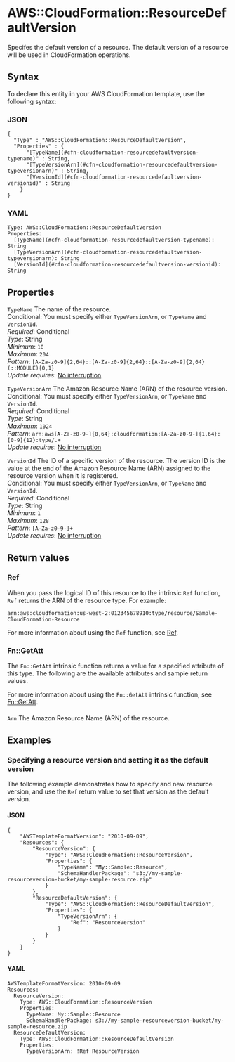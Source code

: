 # AWS::CloudFormation::ResourceDefaultVersion<a name="aws-resource-cloudformation-resourcedefaultversion"></a>

Specifes the default version of a resource\. The default version of a resource will be used in CloudFormation operations\.

## Syntax<a name="aws-resource-cloudformation-resourcedefaultversion-syntax"></a>

To declare this entity in your AWS CloudFormation template, use the following syntax:

### JSON<a name="aws-resource-cloudformation-resourcedefaultversion-syntax.json"></a>

```
{
  "Type" : "AWS::CloudFormation::ResourceDefaultVersion",
  "Properties" : {
      "[TypeName](#cfn-cloudformation-resourcedefaultversion-typename)" : String,
      "[TypeVersionArn](#cfn-cloudformation-resourcedefaultversion-typeversionarn)" : String,
      "[VersionId](#cfn-cloudformation-resourcedefaultversion-versionid)" : String
    }
}
```

### YAML<a name="aws-resource-cloudformation-resourcedefaultversion-syntax.yaml"></a>

```
Type: AWS::CloudFormation::ResourceDefaultVersion
Properties: 
  [TypeName](#cfn-cloudformation-resourcedefaultversion-typename): String
  [TypeVersionArn](#cfn-cloudformation-resourcedefaultversion-typeversionarn): String
  [VersionId](#cfn-cloudformation-resourcedefaultversion-versionid): String
```

## Properties<a name="aws-resource-cloudformation-resourcedefaultversion-properties"></a>

`TypeName`  <a name="cfn-cloudformation-resourcedefaultversion-typename"></a>
The name of the resource\.  
Conditional: You must specify either `TypeVersionArn`, or `TypeName` and `VersionId`\.  
*Required*: Conditional  
*Type*: String  
*Minimum*: `10`  
*Maximum*: `204`  
*Pattern*: `[A-Za-z0-9]{2,64}::[A-Za-z0-9]{2,64}::[A-Za-z0-9]{2,64}(::MODULE){0,1}`  
*Update requires*: [No interruption](https://docs.aws.amazon.com/AWSCloudFormation/latest/UserGuide/using-cfn-updating-stacks-update-behaviors.html#update-no-interrupt)

`TypeVersionArn`  <a name="cfn-cloudformation-resourcedefaultversion-typeversionarn"></a>
The Amazon Resource Name \(ARN\) of the resource version\.  
Conditional: You must specify either `TypeVersionArn`, or `TypeName` and `VersionId`\.  
*Required*: Conditional  
*Type*: String  
*Maximum*: `1024`  
*Pattern*: `arn:aws[A-Za-z0-9-]{0,64}:cloudformation:[A-Za-z0-9-]{1,64}:[0-9]{12}:type/.+`  
*Update requires*: [No interruption](https://docs.aws.amazon.com/AWSCloudFormation/latest/UserGuide/using-cfn-updating-stacks-update-behaviors.html#update-no-interrupt)

`VersionId`  <a name="cfn-cloudformation-resourcedefaultversion-versionid"></a>
The ID of a specific version of the resource\. The version ID is the value at the end of the Amazon Resource Name \(ARN\) assigned to the resource version when it is registered\.  
Conditional: You must specify either `TypeVersionArn`, or `TypeName` and `VersionId`\.  
*Required*: Conditional  
*Type*: String  
*Minimum*: `1`  
*Maximum*: `128`  
*Pattern*: `[A-Za-z0-9-]+`  
*Update requires*: [No interruption](https://docs.aws.amazon.com/AWSCloudFormation/latest/UserGuide/using-cfn-updating-stacks-update-behaviors.html#update-no-interrupt)

## Return values<a name="aws-resource-cloudformation-resourcedefaultversion-return-values"></a>

### Ref<a name="aws-resource-cloudformation-resourcedefaultversion-return-values-ref"></a>

When you pass the logical ID of this resource to the intrinsic `Ref` function, `Ref` returns the ARN of the resource type\. For example:

`arn:aws:cloudformation:us-west-2:012345678910:type/resource/Sample-CloudFormation-Resource`

For more information about using the `Ref` function, see [Ref](https://docs.aws.amazon.com/AWSCloudFormation/latest/UserGuide/intrinsic-function-reference-ref.html)\.

### Fn::GetAtt<a name="aws-resource-cloudformation-resourcedefaultversion-return-values-fn--getatt"></a>

The `Fn::GetAtt` intrinsic function returns a value for a specified attribute of this type\. The following are the available attributes and sample return values\.

For more information about using the `Fn::GetAtt` intrinsic function, see [Fn::GetAtt](https://docs.aws.amazon.com/AWSCloudFormation/latest/UserGuide/intrinsic-function-reference-getatt.html)\.

#### <a name="aws-resource-cloudformation-resourcedefaultversion-return-values-fn--getatt-fn--getatt"></a>

`Arn`  <a name="Arn-fn::getatt"></a>
The Amazon Resource Name \(ARN\) of the resource\.

## Examples<a name="aws-resource-cloudformation-resourcedefaultversion--examples"></a>



### Specifying a resource version and setting it as the default version<a name="aws-resource-cloudformation-resourcedefaultversion--examples--Specifying_a_resource_version_and_setting_it_as_the_default_version"></a>

The following example demonstrates how to specify and new resource version, and use the `Ref` return value to set that version as the default version\.

#### JSON<a name="aws-resource-cloudformation-resourcedefaultversion--examples--Specifying_a_resource_version_and_setting_it_as_the_default_version--json"></a>

```
{
    "AWSTemplateFormatVersion": "2010-09-09",
    "Resources": {
        "ResourceVersion": {
            "Type": "AWS::CloudFormation::ResourceVersion",
            "Properties": {
                "TypeName": "My::Sample::Resource",
                "SchemaHandlerPackage": "s3://my-sample-resourceversion-bucket/my-sample-resource.zip"
            }
        },
        "ResourceDefaultVersion": {
            "Type": "AWS::CloudFormation::ResourceDefaultVersion",
            "Properties": {
                "TypeVersionArn": {
                    "Ref": "ResourceVersion"
                }
            }
        }
    }
}
```

#### YAML<a name="aws-resource-cloudformation-resourcedefaultversion--examples--Specifying_a_resource_version_and_setting_it_as_the_default_version--yaml"></a>

```
AWSTemplateFormatVersion: 2010-09-09
Resources:
  ResourceVersion:
    Type: AWS::CloudFormation::ResourceVersion
    Properties:
      TypeName: My::Sample::Resource
      SchemaHandlerPackage: s3://my-sample-resourceversion-bucket/my-sample-resource.zip
  ResourceDefaultVersion:
    Type: AWS::CloudFormation::ResourceDefaultVersion
    Properties:
      TypeVersionArn: !Ref ResourceVersion
```
